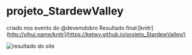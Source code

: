 # projeto_StardewValley
criado nos evento do @devemdobro
Resultado final:[knitr](http://yihui.name/knitr](https://ketwy.github.io/projeto_StardewValley/) 

![resultado do site](src/imagens/imagem.png)

